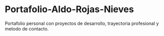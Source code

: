 # Portafolio-Aldo-Rojas-Nieves
 Portafolio personal con proyectos de desarrollo, trayectoria profesional y metodo de contacto.
